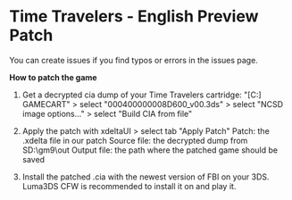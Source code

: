 Time Travelers - English Preview Patch
============================

You can create issues if you find typos or errors in the issues page.

**How to patch the game**

1) Get a decrypted cia dump of your Time Travelers cartridge:
  "[C:] GAMECART" > select "000400000008D600_v00.3ds" > select "NCSD image options..." > select "Build CIA from file"

2) Apply the patch with xdeltaUI > select tab "Apply Patch"
  Patch: the .xdelta file in our patch
  Source file: the decrypted dump from SD:\\gm9\\out
  Output file: the path where the patched game should be saved

3) Install the patched .cia with the newest version of FBI on your 3DS. Luma3DS CFW is recommended to install it on and play it.
